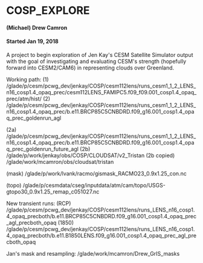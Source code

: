 # COSP_EXPLORE
#### (Michael) Drew Camron
#### Started Jan 19, 2018

A project to begin exploration of Jen Kay's CESM Satellite Simulator output with the goal of investigating and evaluating CESM's strength (hopefully forward into CESM2/CAM6) in representing 
clouds over Greenland.

Working path:
(1) /glade/p/cesm/pcwg_dev/jenkay/COSP/cesm112lens/runs_cesm1_1_2_LENS_n16_cosp1.4_opaq_prec/cesm112LENS_FAMIPC5.f09_f09.001_cosp1.4_opaq_prec/atm/hist/
(2) /glade/p/cesm/pcwg_dev/jenkay/COSP/cesm112lens/runs_cesm1_1_2_LENS_n16_cosp1.4_opaq_prec/b.e11.BRCP85C5CNBDRD.f09_g16.001_cosp1.4_opaq_prec_goldenrun_agl

(2a) /glade/p/cesm/pcwg_dev/jenkay/COSP/cesm112lens/runs_cesm1_1_2_LENS_n16_cosp1.4_opaq_prec/b.e11.BRCP85C5CNBDRD.f09_g16.001_cosp1.4_opaq_prec_goldenrun_future_agl
(2b) /glade/p/work/jenkay/obs/COSP/CLOUDSAT/v2_Tristan
(2b copied) /glade/work/mcamron/obs/cloudsat/tristan

(mask) /glade/p/work/lvank/racmo/gismask_RACMO23_0.9x1.25_con.nc 

(topo) /glade/p/cesmdata/cseg/inputdata/atm/cam/topo/USGS-gtopo30_0.9x1.25_remap_c051027.nc

New transient runs:
(RCP) /glade/p/cesm/pcwg_dev/jenkay/COSP/cesm112lens/runs_LENS_n16_cosp1.4_opaq_precboth/b.e11.BRCP85C5CNBDRD.f09_g16.001_cosp1.4_opaq_prec_agl_precboth_opaq
(1850) /glade/p/cesm/pcwg_dev/jenkay/COSP/cesm112lens/runs_LENS_n16_cosp1.4_opaq_precboth/b.e11.B1850LENS.f09_g16.001_cosp1.4_opaq_prec_agl_precboth_opaq

Jan's mask and resampling:
/glade/work/mcamron/Drew_GrIS_masks
